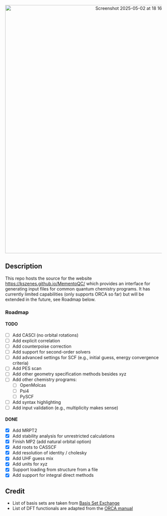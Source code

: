 <p align="center">
  <img width="800" alt="Screenshot 2025-05-02 at 18 16 09" src="https://github.com/user-attachments/assets/cc6315e7-e698-4f68-b7d3-7bf5ea560bf2" />
</p>

## Description

This repo hosts the source for the website https://kszenes.github.io/MementoQC/ which provides an interface for generating input files for common quantum chemistry programs.
It has currently limited capabilities (only supports ORCA so far) but will be extended in the future, see Roadmap below.

### Roadmap

#### TODO

- [ ] Add CASCI (no orbital rotations)
- [ ] Add explicit correlation
- [ ] Add counterpoise correction
- [ ] Add support for second-order solvers
- [ ] Add advanced settings for SCF (e.g., initial guess, energy convergence criteria)
- [ ] Add PES scan
- [ ] Add other geometry specification methods besides xyz
- [ ] Add other chemistry programs:
  - [ ] OpenMolcas
  - [ ] Psi4
  - [ ] PySCF
- [ ] Add syntax highlighting
- [ ] Add input validation (e.g., multiplicity makes sense)

#### DONE

- [x] Add MRPT2
- [x] Add stability analysis for unrestricted calculations
- [x] Finish MP2 (add natural orbital option)
- [x] Add roots to CASSCF
- [x] Add resolution of identity / cholesky
- [x] Add UHF guess mix
- [x] Add units for xyz
- [x] Support loading from structure from a file
- [x] Add support for integral direct methods

## Credit

- List of basis sets are taken from [Basis Set Exchange](https://github.com/MolSSI-BSE/basis_set_exchange)
- List of DFT functionals are adapted from the [ORCA manual](https://www.faccts.de/docs/orca/6.0/manual/contents/detailed/model.html#choice-of-functional)
